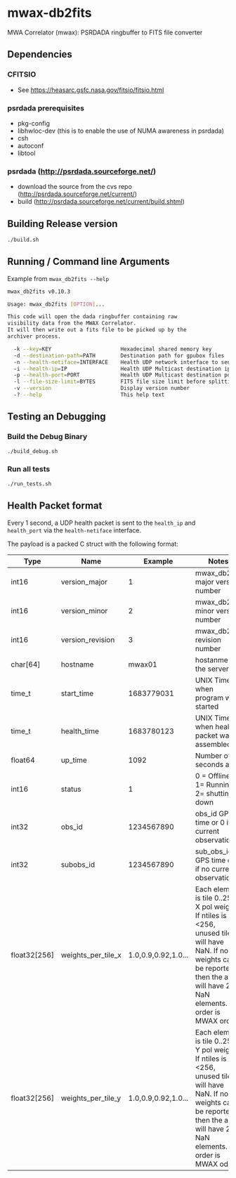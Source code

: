 # mwax-db2fits

MWA Correlator (mwax): PSRDADA ringbuffer to FITS file converter

## Dependencies

### CFITSIO

- See <https://heasarc.gsfc.nasa.gov/fitsio/fitsio.html>

### psrdada prerequisites

- pkg-config
- libhwloc-dev (this is to enable the use of NUMA awareness in psrdada)
- csh
- autoconf
- libtool

### psrdada (<http://psrdada.sourceforge.net/>)

- download the source from the cvs repo (<http://psrdada.sourceforge.net/current/>)
- build (<http://psrdada.sourceforge.net/current/build.shtml>)

## Building Release version

```bash
./build.sh
```

## Running / Command line Arguments

Example from `mwax_db2fits --help`

```bash
mwax_db2fits v0.10.3

Usage: mwax_db2fits [OPTION]...

This code will open the dada ringbuffer containing raw
visibility data from the MWAX Correlator.
It will then write out a fits file to be picked up by the
archiver process.

  -k --key=KEY                      Hexadecimal shared memory key
  -d --destination-path=PATH        Destination path for gpubox files
  -n --health-netiface=INTERFACE    Health UDP network interface to send with
  -i --health-ip=IP                 Health UDP Multicast destination ip address
  -p --health-port=PORT             Health UDP Multicast destination port
  -l --file-size-limit=BYTES        FITS file size limit before splitting into a new file. Default=10737418240 bytes. 0=no splitting
  -v --version                      Display version number
  -? --help                         This help text
```

## Testing an Debugging

### Build the Debug Binary

```bash
./build_debug.sh
```

### Run all tests

```bash
./run_tests.sh
```

## Health Packet format

Every 1 second, a UDP health packet is sent to the `health_ip` and `health_port` via the `health-netiface` interface.

The payload is a packed C struct with the following format:

  Type     | Name             | Example | Notes   |
|----------|------------------|---------|---------|
| int16    | version_major    |    1    |  mwax_db2fits major version number       |
| int16    | version_minor    |    2    |  mwax_db2fits minor version number        |
| int16    | version_revision |    3    |  mwax_db2fits revision number       |
| char[64] | hostname         | mwax01  |  hostanme of the server       |
| time_t   | start_time       | 1683779031        | UNIX Time when program was started        |
| time_t   | health_time      | 1683780123        | UNIX Time when health packet was assembled        |
| float64  | up_time          |  1092       | Number of seconds alive        |
| int16    | status           |    1     | 0 = Offline, 1= Running, 2= shutting down        |
| int32    | obs_id           | 1234567890        |  obs_id GPS time or 0 if no current observation       |
| int32    | subobs_id        | 1234567890        |  sub_obs_id GPS time or 0 if no current observation       |
| float32[256] | weights_per_tile_x| 1.0,0.9,0.92,1.0...        | Each element is tile 0..255 X pol weight. If ntiles is <256, unused tiles will have NaN. If no weights can be reported then the array will have 256 NaN elements. Tile order is MWAX order. |
| float32[256] | weights_per_tile_y| 1.0,0.9,0.92,1.0...        | Each element is tile 0..255 Y pol weight. If ntiles is <256, unused tiles will have NaN. If no weights can be reported then the array will have 256 NaN elements. Tile order is MWAX oder.  |
